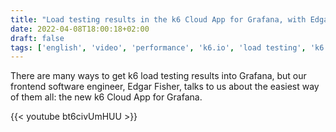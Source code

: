 ```yaml
---
title: "Load testing results in the k6 Cloud App for Grafana, with Edgar Fisher (k6 Office Hours #49)"
date: 2022-04-08T18:00:18+02:00
draft: false
tags: ['english', 'video', 'performance', 'k6.io', 'load testing', 'k6 Office Hours', 'grafana']
---
```

There are many ways to get k6 load testing results into Grafana, but our frontend software engineer, Edgar Fisher, talks to us about the easiest way of them all: the new k6 Cloud App for Grafana.

{{< youtube bt6civUmHUU >}}